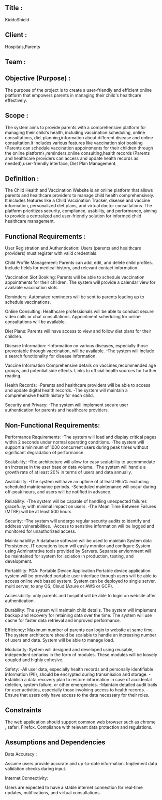 ## Title :

KiddoShield

## Client :

Hospitals,Parents

## Team :

## Objective (Purpose) :

The purpose of the  project is to create a user-friendly and efficient online platform that empowers parents in managing their child's healthcare effectively.

## Scope :

The system aims to provide parents with a comprehensive platform for managing their child's health, including vaccination scheduling, online consultations, diet planning,information about different disease and online consultation.It includes various features like vaccination slot booking (Parents can schedule vaccination appointments for their children through the online platform) ,reminders,online consulting,health records (Parents and healthcare providers can access and update health records as needed),user-friendly interface, Diet Plan Management.

## Definition :
The Child Health and Vaccination Website is an online platform that allows parents and healthcare providers to manage child health comprehensively. It includes features like a Child Vaccination Tracker, disease and vaccine information, personalized diet plans, and virtual doctor consultations. The platform prioritizes security, compliance, usability, and performance, aiming to provide a centralized and user-friendly solution for informed child healthcare management.

## Functional Requirements :
User Registration and Authentication:
Users (parents and healthcare providers) must register with valid credentials.

Child Profile Management:
Parents can add, edit, and delete child profiles.
Include fields for medical history, and relevant contact information.

Vaccination Slot Booking:
Parents will be able to schedule vaccination appointments for their children.
The system will provide a calendar view for available vaccination slots.

Reminders:
Automated reminders will be sent to parents leading up to schedule vaccinations.

Online Consulting:
Healthcare professionals will be able to conduct secure video calls or chat consultations.
Appointment scheduling for online consultations will be available.

Diet Plans:
Parents will have access to view and follow diet plans for their children.

Disease Information:
-Information on various diseases, especially those preventable through vaccination, will be available.
-The system will include a search functionality for disease information.

Vaccine Information
Comprehensive details on vaccines,recommended age groups, and potential side effects.
Links to official health sources for further reading.

Health Records:
-Parents and healthcare providers will be able to access and update digital health records.
-The system will maintain a comprehensive health history for each child.

Security and Privacy:
-The system will implement secure user authentication for parents and healthcare providers.

## Non-Functional Requirements:

Performance Requirements:
-The system will load and display critical pages within 2 seconds under normal operating conditions.
-The system will support a minimum of 1000 concurrent users during peak times without significant degradation of performance.

Scalability:
-The architecture will allow for easy scalability to accommodate an increase in the user base or data volume.
-The system will handle a growth rate of at least 20% in terms of users and data annually.

Availability:
-The system will have an uptime of at least 99.5% excluding scheduled maintenance periods.
-Scheduled maintenance will occur during off-peak hours, and users will be notified in advance.

Reliability:
-The system will be capable of handling unexpected failures gracefully, with minimal impact on users.
-The Mean Time Between Failures (MTBF) will be at least 500 hours.

Security:
-The system will undergo regular security audits to identify and address vulnerabilities.
-Access to sensitive information will be logged and monitored for unauthorized access.

Maintainability:
A database software will be used to maintain System data Persistence.
IT operations team will easily monitor and configure System using Adminstrative tools provided by Servers.
Separate enviornment will be maintained for system for isolation in production, testing, and development.

Portablility:
PDA: Portable Device Application
Portable device application system will be provided portable user interface through users will be able to access online web based system.
System can be deployed to single server, multi server, to any OS, Cloud (Azure or AWS or GCP).

Accessibility:
only parents and hospital will be able to login on website after authentication.

Durability:
The system will maintain child details.
The system will implement backup and recovery for retaining data over the time.
The system will use cache for faster data retrieval and improved performance.

Efficiency:
Maximum number of parents can login to website at same time.
The system architecture should be scalable to handle an increasing number of users and data.
System will be able to manage load.

Modularity:
System will designed and developed using reusable, independent senarios in the form of modules.
These modules will be loosely coupled and highly cohesive.


 Safety:
-All user data, especially health records and personally identifiable information (PII), should be encrypted during transmission and storage.
-Establish a data recovery plan to restore information in case of accidental deletion, system failure, or other emergencies.
-Maintain detailed audit trails for user activities, especially those involving access to health records.
-Ensure that users only have access to the data necessary for their roles.

## Constraints

The web application should support common web browser such as chrome , safari, Firefox.
Compliance with relevant data protection and regulations.

## Assumptions and Dependencies

Data Accuracy :

Assume users provide accurate and up-to-date information.
Implement data validation checks during input.

Internet Connectivity:

Users are expected to have a stable internet connection for real-time updates, notifications, and virtual consultations.


